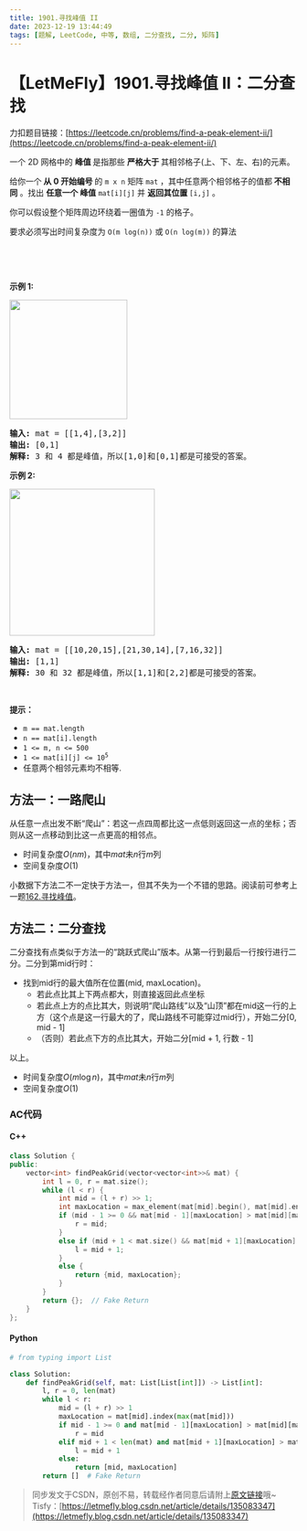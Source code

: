 ```yaml
---
title: 1901.寻找峰值 II
date: 2023-12-19 13:44:49
tags: [题解, LeetCode, 中等, 数组, 二分查找, 二分, 矩阵]
---
```


# 【LetMeFly】1901.寻找峰值 II：二分查找

力扣题目链接：[https://leetcode.cn/problems/find-a-peak-element-ii/](https://leetcode.cn/problems/find-a-peak-element-ii/)

<p>一个 2D 网格中的 <strong>峰值</strong><strong> </strong>是指那些 <strong>严格大于 </strong>其相邻格子(上、下、左、右)的元素。</p>

<p>给你一个<strong> 从 0 开始编号 </strong>的 <code>m x n</code> 矩阵 <code>mat</code> ，其中任意两个相邻格子的值都<strong> 不相同</strong> 。找出 <strong>任意一个 峰值</strong> <code>mat[i][j]</code> 并 <strong>返回其位置 </strong><code>[i,j]</code> 。</p>

<p>你可以假设整个矩阵周边环绕着一圈值为 <code>-1</code> 的格子。</p>

<p>要求必须写出时间复杂度为 <code>O(m log(n))</code> 或 <code>O(n log(m))</code> 的算法</p>

<p>&nbsp;</p>

<p>&nbsp;</p>

<p><strong>示例 1:</strong></p>

<p><img alt="" src="https://assets.leetcode.com/uploads/2021/06/08/1.png" style="width: 206px; height: 209px;" /></p>

<pre>
<strong>输入:</strong> mat = [[1,4],[3,2]]
<strong>输出:</strong> [0,1]
<strong>解释:</strong>&nbsp;3 和 4 都是峰值，所以[1,0]和[0,1]都是可接受的答案。
</pre>

<p><strong>示例 2:</strong></p>

<p><strong><img alt="" src="https://assets.leetcode.com/uploads/2021/06/07/3.png" style="width: 254px; height: 257px;" /></strong></p>

<pre>
<strong>输入:</strong> mat = [[10,20,15],[21,30,14],[7,16,32]]
<strong>输出:</strong> [1,1]
<strong>解释:</strong>&nbsp;30 和 32 都是峰值，所以[1,1]和[2,2]都是可接受的答案。
</pre>

<p>&nbsp;</p>

<p><strong>提示：</strong></p>

<ul>
	<li><code>m == mat.length</code></li>
	<li><code>n == mat[i].length</code></li>
	<li><code>1 &lt;= m, n &lt;= 500</code></li>
	<li><code>1 &lt;= mat[i][j] &lt;= 10<sup>5</sup></code></li>
	<li>任意两个相邻元素均不相等.</li>
</ul>


    
## 方法一：一路爬山

从任意一点出发不断“爬山”：若这一点四周都比这一点低则返回这一点的坐标；否则从这一点移动到比这一点更高的相邻点。

+ 时间复杂度$O(nm)$，其中$mat$未$n$行$m$列
+ 空间复杂度$O(1)$

小数据下方法二不一定快于方法一，但其不失为一个不错的思路。阅读前可参考上一题[162.寻找峰值](https://blog.letmefly.xyz/2023/12/18/LeetCode%200162.%E5%AF%BB%E6%89%BE%E5%B3%B0%E5%80%BC/)。

## 方法二：二分查找

二分查找有点类似于方法一的“跳跃式爬山”版本。从第一行到最后一行按行进行二分。二分到第mid行时：

+ 找到mid行的最大值所在位置(mid, maxLocation)。
   + 若此点比其上下两点都大，则直接返回此点坐标
   + 若此点上方的点比其大，则说明“爬山路线”以及“山顶”都在mid这一行的上方（这个点是这一行最大的了，爬山路线不可能穿过mid行），开始二分[0, mid - 1]
   + （否则）若此点下方的点比其大，开始二分[mid + 1, 行数 - 1]

以上。

+ 时间复杂度$O(m\log n)$，其中$mat$未$n$行$m$列
+ 空间复杂度$O(1)$

### AC代码

#### C++

```cpp
class Solution {
public:
    vector<int> findPeakGrid(vector<vector<int>>& mat) {
        int l = 0, r = mat.size();
        while (l < r) {
            int mid = (l + r) >> 1;
            int maxLocation = max_element(mat[mid].begin(), mat[mid].end()) - mat[mid].begin();
            if (mid - 1 >= 0 && mat[mid - 1][maxLocation] > mat[mid][maxLocation]) {
                r = mid;
            }
            else if (mid + 1 < mat.size() && mat[mid + 1][maxLocation] > mat[mid][maxLocation]) {
                l = mid + 1;
            }
            else {
                return {mid, maxLocation};
            }
        }
        return {};  // Fake Return
    }
};
```

#### Python

```python
# from typing import List

class Solution:
    def findPeakGrid(self, mat: List[List[int]]) -> List[int]:
        l, r = 0, len(mat)
        while l < r:
            mid = (l + r) >> 1
            maxLocation = mat[mid].index(max(mat[mid]))
            if mid - 1 >= 0 and mat[mid - 1][maxLocation] > mat[mid][maxLocation]:
                r = mid
            elif mid + 1 < len(mat) and mat[mid + 1][maxLocation] > mat[mid][maxLocation]:
                l = mid + 1
            else:
                return [mid, maxLocation]
        return []  # Fake Return
```

> 同步发文于CSDN，原创不易，转载经作者同意后请附上[原文链接](https://blog.letmefly.xyz/2023/12/19/LeetCode%201901.%E5%AF%BB%E6%89%BE%E5%B3%B0%E5%80%BCII/)哦~
> Tisfy：[https://letmefly.blog.csdn.net/article/details/135083347](https://letmefly.blog.csdn.net/article/details/135083347)

